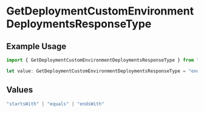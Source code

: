 # GetDeploymentCustomEnvironmentDeploymentsResponseType

## Example Usage

```typescript
import { GetDeploymentCustomEnvironmentDeploymentsResponseType } from "@simplesagar/vercel/models/getdeploymentop.js";

let value: GetDeploymentCustomEnvironmentDeploymentsResponseType = "endsWith";
```

## Values

```typescript
"startsWith" | "equals" | "endsWith"
```